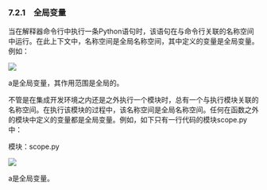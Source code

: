    

### 7.2.1　全局变量

当在解释器命令行中执行一条Python语句时，该语句在与命令行关联的名称空间中运行。在此上下文中，名称空间是全局名称空间，其中定义的变量是全局变量。例如：

![](0-Assets/Epubook/程序员编程语言经典合集（计算机科学丛书5册套装），javapython编程语言含经典教材龙书《编译原理》%20(Bruce%20Eckel%20%20Alfred%20V.%20Aho%20%20Monica%20S.%20Lam%20etc.)%20(Z-Library)/images/image08680.jpeg)

a是全局变量，其作用范围是全局的。

不管是在集成开发环境之内还是之外执行一个模块时，总有一个与执行模块关联的名称空间。在执行该模块的过程中，该名称空间是全局名称空间。任何在函数之外的模块中定义的变量都是全局变量。例如，如下只有一行代码的模块scope.py中：

模块：scope.py

![](0-Assets/Epubook/程序员编程语言经典合集（计算机科学丛书5册套装），javapython编程语言含经典教材龙书《编译原理》%20(Bruce%20Eckel%20%20Alfred%20V.%20Aho%20%20Monica%20S.%20Lam%20etc.)%20(Z-Library)/images/image08681.jpeg)

a是全局变量。